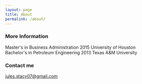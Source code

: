 ```yaml
---
layout: page
title: About
permalink: /about/
---
```


### More Information

Master's in Business Administration 2015 University of Houston  
Bachelor's in Petroleum Engineering 2013 Texas A&M University

### Contact me

[jules.stacy07@gmail.com](mailto:jules.stacy07@gmail.com)